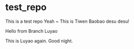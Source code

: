# test_repo
This is a test repo
Yeah ~ This is Tiwen Baobao desu desu!


Hello from Branch Luyao

This is Luyao again. Good night. 
